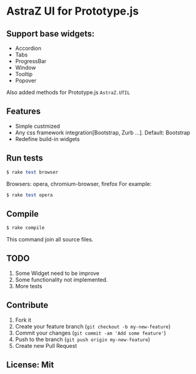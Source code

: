 AstraZ UI for Prototype.js
==========================

Support base widgets:
--------------------------

* Accordion
* Tabs
* ProgressBar
* Window
* Tooltip
* Popover

Also added methods for Prototype.js `AstraZ.UTIL`

Features
--------------------------

* Simple custmized 
* Any css framework integration[Bootstrap, Zurb ...]. Default: Bootstrap
* Redefine build-in widgets

Run tests
---------
```ruby
$ rake test browser 
```
Browsers: opera, chromium-browser, firefox
For example:
```ruby
$ rake test opera
```
Compile
----------
```ruby
$ rake compile
```

This command join all source files.

TODO
-------
1. Some Widget need to be improve
2. Some functionality not implemented.
3. More tests

Contribute
----------------------------
1. Fork it
2. Create your feature branch (`git checkout -b my-new-feature`)
3. Commit your changes (`git commit -am 'Add some feature'`)
4. Push to the branch (`git push origin my-new-feature`)
5. Create new Pull Request



License: Mit
---------------------------


 




















